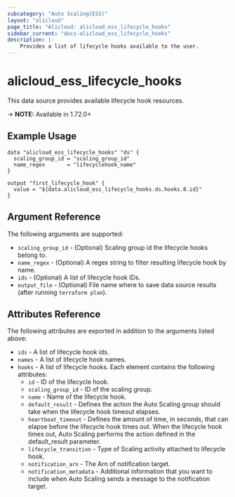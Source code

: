 ```yaml
---
subcategory: "Auto Scaling(ESS)"
layout: "alicloud"
page_title: "Alicloud: alicloud_ess_lifecycle_hooks"
sidebar_current: "docs-alicloud_ess_lifecycle_hooks"
description: |-
    Provides a list of lifecycle hooks available to the user.
---
```


# alicloud_ess_lifecycle_hooks

This data source provides available lifecycle hook resources. 

-> **NOTE:** Available in 1.72.0+

## Example Usage

```
data "alicloud_ess_lifecycle_hooks" "ds" {
  scaling_group_id = "scaling_group_id"
  name_regex       = "lifecyclehook_name"
}

output "first_lifecycle_hook" {
  value = "${data.alicloud_ess_lifecycle_hooks.ds.hooks.0.id}"
}
```

## Argument Reference

The following arguments are supported:

* `scaling_group_id` - (Optional) Scaling group id the lifecycle hooks belong to.
* `name_regex` - (Optional) A regex string to filter resulting lifecycle hook by name.
* `ids` - (Optional) A list of lifecycle hook IDs.
* `output_file` - (Optional) File name where to save data source results (after running `terraform plan`).

## Attributes Reference

The following attributes are exported in addition to the arguments listed above:

* `ids` - A list of lifecycle hook ids.
* `names` - A list of lifecycle hook names.
* `hooks` - A list of lifecycle hooks. Each element contains the following attributes:
  * `id` - ID of the lifecycle hook.
  * `scaling_group_id` - ID of the scaling group.
  * `name` - Name of the lifecycle hook.
  * `default_result` - Defines the action the Auto Scaling group should take when the lifecycle hook timeout elapses. 
  * `heartbeat_timeout` - Defines the amount of time, in seconds, that can elapse before the lifecycle hook times out. When the lifecycle hook times out, Auto Scaling performs the action defined in the default_result parameter.
  * `lifecycle_transition` - Type of Scaling activity attached to lifecycle hook.
  * `notification_arn` - The Arn of notification target.
  * `notification_metadata` - Additional information that you want to include when Auto Scaling sends a message to the notification target.

